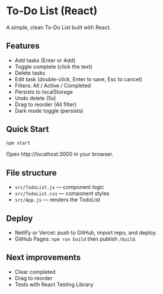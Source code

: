 # To-Do List (React)

A simple, clean To-Do List built with React.

## Features

- Add tasks (Enter or Add)
- Toggle complete (click the text)
- Delete tasks
- Edit task (double-click, Enter to save, Esc to cancel)
- Filters: All / Active / Completed
- Persists to localStorage
- Undo delete (5s)
- Drag to reorder (All filter)
- Dark mode toggle (persists)

## Quick Start

```bash
npm start
```

Open http://localhost:3000 in your browser.

## File structure

- `src/TodoList.js` — component logic
- `src/TodoList.css` — component styles
- `src/App.js` — renders the TodoList

## Deploy

- Netlify or Vercel: push to GitHub, import repo, and deploy.
- GitHub Pages: `npm run build` then publish `/build`.

## Next improvements

- Clear completed
- Drag to reorder
- Tests with React Testing Library
